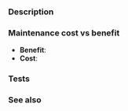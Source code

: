 ### Description

### Maintenance cost vs benefit

<!--
As the project maintainer, I have to carefully balance new features with the limited time available for maintenance.
While we highly value contributions, new features grow the codebase and increase the ongoing maintenance burden - so
consider user-benefit vs maintenance cost. See https://github.com/scanamo/scanamo/blob/main/CONTRIBUTING.md#new-features
for more details.
-->

* **Benefit**: <!-- eg, adds the capability to do X, better (in what ways?) than directly using the AWS SDK -->
* **Cost**: <!-- eg, adds this much extra implementation code, modifies this many files, breaks compatibility, etc -->

### Tests

<!--
Any new functionality should have at least one test, both to check correctness, and demonstrate API use.
-->

### See also
<!-- GitHub Issues, PRs (including Scanamo PRs that have previously touched this area), AWS documentation, etc -->
